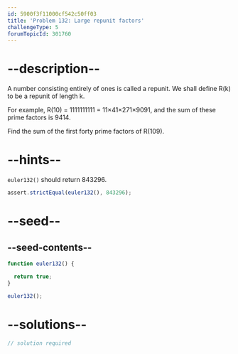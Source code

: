 ```yaml
---
id: 5900f3f11000cf542c50ff03
title: 'Problem 132: Large repunit factors'
challengeType: 5
forumTopicId: 301760
---
```


# --description--

A number consisting entirely of ones is called a repunit. We shall define R(k) to be a repunit of length k.

For example, R(10) = 1111111111 = 11×41×271×9091, and the sum of these prime factors is 9414.

Find the sum of the first forty prime factors of R(109).

# --hints--

`euler132()` should return 843296.

```js
assert.strictEqual(euler132(), 843296);
```

# --seed--

## --seed-contents--

```js
function euler132() {

  return true;
}

euler132();
```

# --solutions--

```js
// solution required
```
